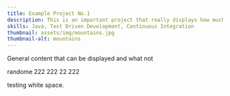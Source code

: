 ```yaml
---
title: Example Project No.1
description: This is an important project that really displays how much I know about great code. Quite frankly, I am a coding genius.
skills: Java, Test Driven Development, Continuous Integration
thumbnail: assets/img/mountains.jpg
thumbnail-alt: mountains
---
```


General content that can be displayed and what not

randome 222 222
22
222

testing white space.